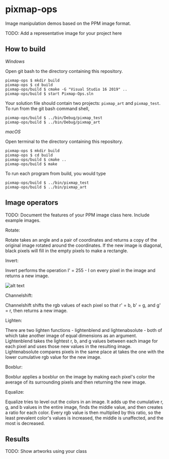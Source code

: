 # pixmap-ops

Image manipulation demos based on the PPM image format.

TODO: Add a representative image for your project here

## How to build

*Windows*

Open git bash to the directory containing this repository.

```
pixmap-ops $ mkdir build
pixmap-ops $ cd build
pixmap-ops/build $ cmake -G "Visual Studio 16 2019" ..
pixmap-ops/build $ start Pixmap-Ops.sln
```

Your solution file should contain two projects: `pixmap_art` and `pixmap_test`.
To run from the git bash command shell,

```
pixmap-ops/build $ ../bin/Debug/pixmap_test
pixmap-ops/build $ ../bin/Debug/pixmap_art
```

*macOS*

Open terminal to the directory containing this repository.

```
pixmap-ops $ mkdir build
pixmap-ops $ cd build
pixmap-ops/build $ cmake ..
pixmap-ops/build $ make
```

To run each program from build, you would type

```
pixmap-ops/build $ ../bin/pixmap_test
pixmap-ops/build $ ../bin/pixmap_art
```

## Image operators

TODO: Document the features of your PPM image class here. Include example images.

Rotate:

Rotate takes an angle and a pair of coordinates and returns a copy of the original image rotated around the coordinates. If the new image is diagonal, black pixels will fill in the empty pixels to make a rectangle.



Invert:

Invert performs the operation I' = 255 - I on every pixel in the image and returns a new image.

![alt text](../images/invert.ppm)

Channelshift:

Channelshift shifts the rgb values of each pixel so that r' = b, b' = g, and g' = r, then returns a new image.


Lighten:

There are two lighten functions - lightenblend and lightenabsolute - both of which take another image of equal dimensions as an argument. Lightenblend takes the lightest r, b, and g values between each image for each pixel and uses those new values in the resulting image. Lightenabsolute compares pixels in the same place at takes the one with the lower cumulative rgb value for the new image.


Boxblur:  

Boxblur applies a boxblur on the image by making each pixel's color the average of its surrounding pixels and then returning the new image.


Equalize:

Equalize tries to level out the colors in an image. It adds up the cumulative r, g, and b values in the entire image, finds the middle value, and then creates a ratio for each color. Every rgb value is then multiplied by this ratio, so the least prevalent color's values is increased, the middle is unaffected, and the most is decreased.





## Results

TODO: Show artworks using your class
